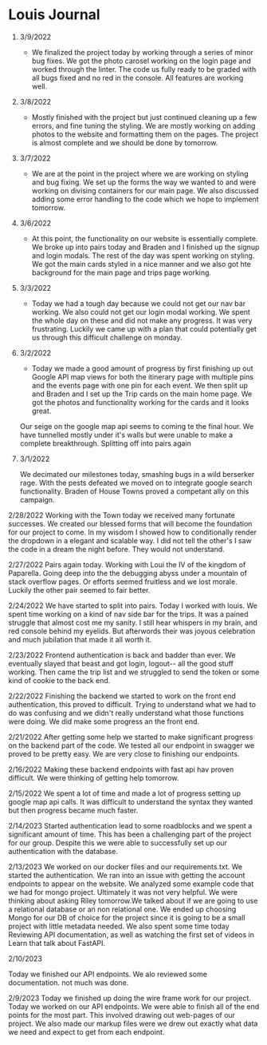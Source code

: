 # Louis Journal

1. 3/9/2022

   - We finalized the project today by working through a series of minor bug fixes. We got the photo carosel working on the login page and worked through the linter. The code us fully ready to be graded with all bugs fixed and no red in the console. All features are working well.

1. 3/8/2022

   - Mostly finished with the project but just continued cleaning up a few errors, and fine tuning the styling. We are mostly working on adding photos to the website and formatting them on the pages. The project is almost complete and we should be done by tomorrow.

1. 3/7/2022

   - We are at the point in the project where we are working on styling and bug fixing. We set up the forms the way we wanted to and were working on divising containers for our main page. We also discussed adding some error handling to the code which we hope to implement tomorrow.

1. 3/6/2022

   - At this point, the functionality on our website is essentially complete. We broke up into pairs today and Braden and I finished up the signup and login modals. The rest of the day was spent working on styling. We got the main cards styled in a nice manner and we also got hte background for the main page and trips page working.

1. 3/3/2022

   - Today we had a tough day because we could not get our nav bar working. We also could not get our login modal working. We spent the whole day on these and did not make any progress. It was very frustrating. Luckily we came up with a plan that could potentially get us through this difficult challenge on monday.

1. 3/2/2022

   - Today we made a good amount of progress by first finishing up out Google API map views for both the itinerary page with multiple pins and the events page with one pin for each event. We then split up and Braden and I set up the Trip cards on the main home page. We got the photos and functionality working for the cards and it looks great.

   Our seige on the google map api seems to coming te the final hour. We have tunnelled mostly under it's walls but were unable to make a complete breakthrough. Splitting off into pairs again

1. 3/1/2022

   We decimated our milestones today, smashing bugs in a wild berserker rage. With the pests defeated we moved on to integrate google search functionality. Braden of House Towns proved a competant ally on this campaign.

2/28/2022
   Working with the Town today we received many fortunate successes. We created our blessed forms that will become the foundation for our project to come. In my wisdom I showed how to conditionally render the dropdown in a elegant and scalable way. I did not tell the other's I saw the code in a dream the night before. They would not understand.


2/27/2022
   Pairs again today. Working with Loui the IV of the kingdom of Paparella. Going deep into the the debugging abyss under a mountain of stack overflow pages. Or efforts seemed fruitless and we lost morale. Luckily the other pair seemed to fair better. 

2/24/2022
   We have started to split into pairs. Today I worked with louis. We spent time working on a kind of nav side bar for the trips. It was a pained struggle that almost cost me my sanity. I still hear whispers in my brain, and red console behind my eyelids. But afterwords their was joyous celebration and much jubilation that made it all worth it. 

2/23/2022
   Frontend authentication is back and badder than ever. We eventually slayed that beast and got login, logout-- all the good stuff working. Then came the trip list and we struggled to send the token or some kind of cookie to the back end. 

2/22/2022
   Finishing the backend we started to work on the front end authentication, this proved to difficult. Trying to understand what we had to do was confusing and we didn't really understand what those functions were doing. We did make some progress an the front end.

2/21/2022
   After getting some help we started to make significant progress on the backend part of the code. We tested all our endpoint in swagger we proved to be pretty easy. We are very close to finishing our endpoints.

2/16/2022
   Making these backend endpoints with fast api hav proven difficult. We were thinking of getting help tomorrow.

2/15/2022
 We spent a lot of time and made a lot of progress setting up google map api calls. It was difficult to understand the syntax they wanted but then progress became much faster.

2/14/2023
   Started authentication lead to some roadblocks and we spent a significant amount of time. This has been a challenging part of the project for our group. Despite this we were able to successfully set up our authentication with the database. 

2/13/2023
   We worked on our docker files and our requirements.txt. We started the authentication. We ran into an issue with getting the account endpoints to appear on the website. We analyzed some example code that we had for mongo project. Ultimately it was not very helpful. We were thinking about asking Riley tomorrow.We talked about if we are going to use a relational database or an non relational one. We ended up choosing Mongo for our DB of choice for the project since it is going to be a small project with little metadata needed. We also spent some time today Reviewing API documentation, as well as watching the first set of videos in Learn that talk about FastAPI.

2/10/2023

   Today we finished our API endpoints. We alo reviewed some documentation. not much was done. 

 2/9/2023
    Today we finished up doing the wire frame work for our project. Today we worked on our API endpoints. We were able to finish all of the end points for the most part. This involved drawing out web-pages of our project. We also made our markup files were we drew out exactly what data we need and expect to get from each endpoint.
